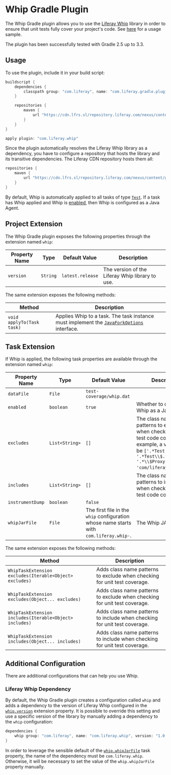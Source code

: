# Whip Gradle Plugin

The Whip Gradle plugin allows you to use the [Liferay Whip](https://github.com/liferay/liferay-portal/tree/master/modules/test/whip)
library in order to ensure that unit tests fully cover your project's code. See
[here](https://github.com/liferay/liferay-portal/tree/master/modules/sdk/gradle-plugins-whip/samples)
for a usage sample.

The plugin has been successfully tested with Gradle 2.5 up to 3.3.

## Usage

To use the plugin, include it in your build script:

```gradle
buildscript {
	dependencies {
		classpath group: "com.liferay", name: "com.liferay.gradle.plugins.whip", version: "1.0.5"
	}

	repositories {
		maven {
			url "https://cdn.lfrs.sl/repository.liferay.com/nexus/content/groups/public"
		}
	}
}

apply plugin: "com.liferay.whip"
```

Since the plugin automatically resolves the Liferay Whip library as a
dependency, you have to configure a repository that hosts the library and its
transitive dependencies. The Liferay CDN repository hosts them all:

```gradle
repositories {
	maven {
		url "https://cdn.lfrs.sl/repository.liferay.com/nexus/content/groups/public"
	}
}
```

By default, Whip is automatically applied to all tasks of type [`Test`](https://docs.gradle.org/current/javadoc/org/gradle/api/tasks/testing/Test.html).
If a task has Whip applied and Whip is [enabled](#enabled), then Whip is
configured as a Java Agent.

## Project Extension

The Whip Gradle plugin exposes the following properties through the extension
named `whip`:

Property Name | Type | Default Value | Description
------------- | ---- | ------------- | -----------
<a name="version"></a>`version` | `String` | `latest.release` | The version of the Liferay Whip library to use.

The same extension exposes the following methods:

Method | Description
------ | -----------
`void applyTo(Task task)` | Applies Whip to a task. The task instance must implement the [`JavaForkOptions`](https://docs.gradle.org/current/javadoc/org/gradle/process/JavaForkOptions.html) interface.

## Task Extension

If Whip is applied, the following task properties are available through the
extension named `whip`:

Property Name | Type | Default Value | Description
------------- | ---- | ------------- | -----------
`dataFile` | `File` | `test-coverage/whip.dat` |
<a name="enabled"></a>`enabled` | `boolean` | `true` | Whether to configure Whip as a Java Agent.
`excludes` | `List<String>` | `[]` | The class name patterns to exclude when checking for unit test code coverage. For example, a value could be `['.*Test', '.*Test\\$.*', '.*\\$Proxy.*', 'com/liferay/whip/.*']`.
`includes` | `List<String>` | `[]` | The class name patterns to include when checking for unit test code coverage.
`instrumentDump` | `boolean` | `false` |
<a name="whipjarfile"></a>`whipJarFile` | `File` | The first file in the `whip` configuration whose name starts with `com.liferay.whip-`. | The Whip JAR file.

The same extension exposes the following methods:

Method | Description
------ | -----------
`WhipTaskExtension excludes(Iterable<Object> excludes)` | Adds class name patterns to exclude when checking for unit test coverage.
`WhipTaskExtension excludes(Object... excludes)` | Adds class name patterns to exclude when checking for unit test coverage.
`WhipTaskExtension includes(Iterable<Object> includes)` | Adds class name patterns to include when checking for unit test coverage.
`WhipTaskExtension includes(Object... includes)` | Adds class name patterns to include when checking for unit test coverage.

## Additional Configuration

There are additional configurations that can help you use Whip.

### Liferay Whip Dependency

By default, the Whip Gradle plugin creates a configuration called `whip` and
adds a dependency to the version of Liferay Whip configured in the [`whip.version`](#version)
extension property. It is possible to override this setting and use a specific
version of the library by manually adding a dependency to the `whip`
configuration:

```gradle
dependencies {
	whip group: "com.liferay", name: "com.liferay.whip", version: "1.0.1"
}
```

In order to leverage the sensible default of the [`whip.whipJarFile`](#whipjarfile)
task property, the name of the dependency must be `com.liferay.whip`. Otherwise,
it will be necessary to set the value of the `whip.whipJarFile` property
manually.
